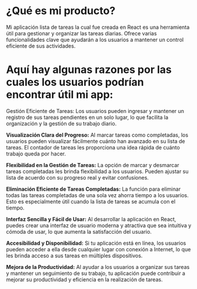 # **¿Qué es mi producto?**
Mi aplicación lista de tareas la cual fue creada en React es una herramienta útil para gestionar y organizar las tareas diarias. Ofrece varias funcionalidades clave que ayudarán a los usuarios a mantener un control eficiente de sus actividades. 

# **Aquí hay algunas razones por las cuales los usuarios podrían encontrar útil mi app:**
Gestión Eficiente de Tareas: Los usuarios pueden ingresar y mantener un registro de sus tareas pendientes en un solo lugar, lo que facilita la organización y la gestión de su trabajo diario.

**Visualización Clara del Progreso:**
 Al marcar tareas como completadas, los usuarios pueden visualizar fácilmente cuánto han avanzado en su lista de tareas. El contador de tareas les proporciona una idea rápida de cuánto trabajo queda por hacer.

**Flexibilidad en la Gestión de Tareas:**
 La opción de marcar y desmarcar tareas completadas les brinda flexibilidad a los usuarios. Pueden ajustar su lista de acuerdo con su progreso real y evitar confusiones.

**Eliminación Eficiente de Tareas Completadas:**
 La función para eliminar todas las tareas completadas de una sola vez ahorra tiempo a los usuarios. Esto es especialmente útil cuando la lista de tareas se acumula con el tiempo.

**Interfaz Sencilla y Fácil de Usar:**
 Al desarrollar la aplicación en React, puedes crear una interfaz de usuario moderna y atractiva que sea intuitiva y cómoda de usar, lo que aumenta la satisfacción del usuario.

**Accesibilidad y Disponibilidad:**
 Si tu aplicación está en línea, los usuarios pueden acceder a ella desde cualquier lugar con conexión a Internet, lo que les brinda acceso a sus tareas en múltiples dispositivos.

**Mejora de la Productividad:** 
Al ayudar a los usuarios a organizar sus tareas y mantener un seguimiento de su trabajo, tu aplicación puede contribuir a mejorar su productividad y eficiencia en la realización de tareas.

